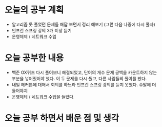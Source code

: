 # 오늘의 공부 계획
* 알고리즘 못 풀었던 문제들 해답 보면서 정리 해보기 (그런 다음 나중에 다시 풀자)
* 인프런 스프링 강의 3개 이상 듣기
* 운영체제 / 네트워크 수업

# 오늘 공부한 내용
* 백준 OX퀴즈 다시 풀어보니 해결되었고, 단어의 개수 문제 공백을 카운트하지 않는 부분을 넣어줬어야 했다.
이 두 문제를 다시 풀고, 다른 사람들의 풀이를 봤다.
* 내일 해커톤에 대해서 회의를 하느라 인프런 스프링 강의를 듣지 못했다. 주말에 더 들어야지
* 운영체테 / 네트워크 수업을 들었다.
# 오늘 공부 하면서 배운 점 및 생각